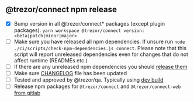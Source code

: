 ## @trezor/connect npm release

-   [x] Bump version in all @trezor/connect\* packages (except plugin packages). `yarn workspace @trezor/connect version:<beta|patch|minor|major>`
-   [ ] Make sure you have released all npm dependencies. If unsure run `node ./ci/scripts/check-npm-dependencies.js connect`. Please note that this script will report unreleased dependencies even for changes that do not affect runtime (READMEs etc.)
-   [ ] If there are any unreleased npm dependencies you should [release them](./npm-packages.md)
-   [ ] Make sure [CHANGELOG](https://github.com/trezor/trezor-suite/blob/develop/packages/connect/CHANGELOG.md) file has been updated
-   [ ] Tested and approved by @trezor/qa. Typically using [dev build](https://suite.corp.sldev.cz/connect/develop/)
-   [ ] Release npm packages for `@trezor/connect` and `@trezor/connect-web` [from gitlab](https://gitlab.com/satoshilabs/trezor/trezor-suite/-/pipelines)
